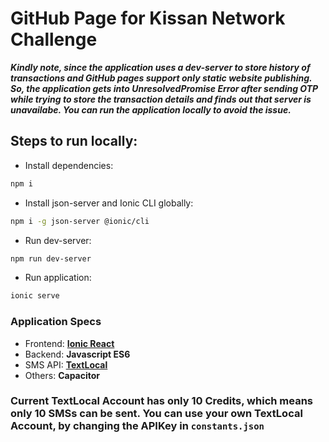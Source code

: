 # GitHub Page for Kissan Network Challenge
***Kindly note, since the application uses a dev-server to store history of transactions and GitHub pages support only static website publishing. So, the application gets into UnresolvedPromise Error after sending OTP while trying to store the transaction details and finds out that server is unavailabe. You can run the application locally to avoid the issue.***

## Steps to run locally:
* Install dependencies:
```bash
npm i
```

* Install json-server and Ionic CLI globally:
```bash
npm i -g json-server @ionic/cli
```

* Run dev-server:
```bash
npm run dev-server
```

* Run application:
```bash
ionic serve
```

### Application Specs ###

* Frontend: **[Ionic React]('https://ionicframework.com/docs/react')**
* Backend: **Javascript ES6**
* SMS API: **[TextLocal]('https://www.textlocal.in/')**
* Others: **Capacitor**

### Current TextLocal Account has only 10 Credits, which means only 10 SMSs can be sent. You can use your own TextLocal Account, by changing the APIKey in `constants.json` ###
